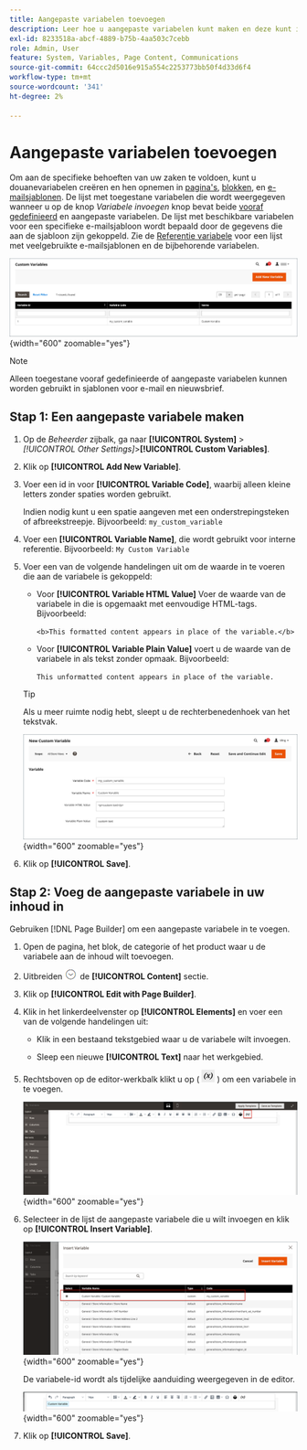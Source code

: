 ```yaml
---
title: Aangepaste variabelen toevoegen
description: Leer hoe u aangepaste variabelen kunt maken en deze kunt invoegen op pagina's, blokken en productinhoud.
exl-id: 8233518a-abcf-4889-b75b-4aa503c7cebb
role: Admin, User
feature: System, Variables, Page Content, Communications
source-git-commit: 64ccc2d5016e915a554c2253773bb50f4d33d6f4
workflow-type: tm+mt
source-wordcount: '341'
ht-degree: 2%

---
```


# Aangepaste variabelen toevoegen

Om aan de specifieke behoeften van uw zaken te voldoen, kunt u douanevariabelen creëren en hen opnemen in [pagina&#39;s](../content-design/pages.md), [blokken](../content-design/blocks.md), en [e-mailsjablonen](email-templates.md). De lijst met toegestane variabelen die wordt weergegeven wanneer u op de knop _Variabele invoegen_ knop bevat beide [vooraf gedefinieerd](variables-predefined.md) en aangepaste variabelen. De lijst met beschikbare variabelen voor een specifieke e-mailsjabloon wordt bepaald door de gegevens die aan de sjabloon zijn gekoppeld. Zie de [Referentie variabele](variables-reference.md) voor een lijst met veelgebruikte e-mailsjablonen en de bijbehorende variabelen.

![Aangepaste variabelen](./assets/variables-custom.png){width="600" zoomable="yes"}

>[!NOTE]
>
>Alleen toegestane vooraf gedefinieerde of aangepaste variabelen kunnen worden gebruikt in sjablonen voor e-mail en nieuwsbrief.

## Stap 1: Een aangepaste variabele maken

1. Op de _Beheerder_ zijbalk, ga naar **[!UICONTROL System]** > _[!UICONTROL Other Settings]_>**[!UICONTROL Custom Variables]**.

1. Klik op **[!UICONTROL Add New Variable]**.

1. Voer een id in voor **[!UICONTROL Variable Code]**, waarbij alleen kleine letters zonder spaties worden gebruikt.

   Indien nodig kunt u een spatie aangeven met een onderstrepingsteken of afbreekstreepje. Bijvoorbeeld: `my_custom_variable`

1. Voer een **[!UICONTROL Variable Name]**, die wordt gebruikt voor interne referentie. Bijvoorbeeld: `My Custom Variable`

1. Voer een van de volgende handelingen uit om de waarde in te voeren die aan de variabele is gekoppeld:

   - Voor **[!UICONTROL Variable HTML Value]** Voer de waarde van de variabele in die is opgemaakt met eenvoudige HTML-tags. Bijvoorbeeld:

     `<b>This formatted content appears in place of the variable.</b>`

   - Voor **[!UICONTROL Variable Plain Value]** voert u de waarde van de variabele in als tekst zonder opmaak. Bijvoorbeeld:

     `This unformatted content appears in place of the variable.`

   >[!TIP]
   >
   >Als u meer ruimte nodig hebt, sleept u de rechterbenedenhoek van het tekstvak.

   ![Nieuwe aangepaste variabele](./assets/variable-custom-add.png){width="600" zoomable="yes"}

1. Klik op **[!UICONTROL Save]**.

## Stap 2: Voeg de aangepaste variabele in uw inhoud in

Gebruiken [!DNL Page Builder] om een aangepaste variabele in te voegen.

1. Open de pagina, het blok, de categorie of het product waar u de variabele aan de inhoud wilt toevoegen.

1. Uitbreiden ![Expansiekiezer](../assets/icon-display-expand.png) de **[!UICONTROL Content]** sectie.

1. Klik op **[!UICONTROL Edit with Page Builder]**.

1. Klik in het linkerdeelvenster op **[!UICONTROL Elements]** en voer een van de volgende handelingen uit:

   - Klik in een bestaand tekstgebied waar u de variabele wilt invoegen.

   - Sleep een nieuwe **[!UICONTROL Text]** naar het werkgebied.

1. Rechtsboven op de editor-werkbalk klikt u op ( ![Variabele invoegen](./assets/editor-btn-insert-variable.png) ) om een variabele in te voegen.

   ![[!DNL Page Builder] werkgebied en deelvenster](./assets/variable-custom-pagebuilder-stage.png){width="600" zoomable="yes"}

1. Selecteer in de lijst de aangepaste variabele die u wilt invoegen en klik op **[!UICONTROL Insert Variable]**.

   ![Nieuwe aangepaste variabele](./assets/variable-custom-insert-select.png){width="600" zoomable="yes"}

   De variabele-id wordt als tijdelijke aanduiding weergegeven in de editor.

   ![[!DNL Page Builder] werkgebied - variabele plaatsaanduiding](./assets/pagebuilder-variable-inserted.png){width="600" zoomable="yes"}

1. Klik op **[!UICONTROL Save]**.

